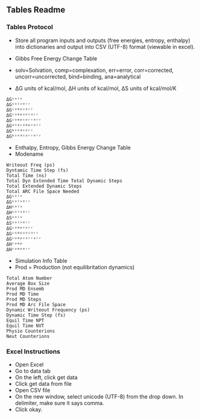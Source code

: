 ## Tables Readme

### Tables Protocol
* Store all program inputs and outputs (free energies, entropy, enthalpy) into dictionaries and output into CSV (UTF-8) format (viewable in excel).

* Gibbs Free Energy Change Table 
* solv=Solvation, comp=complexation, err=error, corr=corrected, uncorr=uncorrected, bind=binding, ana=analytical
* ΔG units of kcal/mol, ΔH units of kcal/mol, ΔS units of kcal/mol/K 
``` 
ΔGˢᵒˡᵛ
ΔGˢᵒˡᵛᵉʳʳ
ΔGᶜᵒᵐᵖᶜᵒʳʳ
ΔGᶜᵒᵐᵖᵘⁿᶜᵒʳʳ
ΔGᶜᵒᵐᵖᶜᵒʳʳᵉʳʳ
ΔGᵃⁿᵃᶜᵒᵐᵖᶜᵒʳʳ
ΔGᵇᶦⁿᵈᶜᵒʳʳ
ΔGᵇᶦⁿᵈᶜᵒʳʳᵉʳʳ
```
* Enthalpy, Entropy, Gibbs Energy Change Table
* Modename	
```
Writeout Freq (ps)	
Dyntamic Time Step (fs)	
Total Time (ns)	
Total Dyn Extended Time	Total Dynamic Steps	
Total Extended Dynamic Steps	
Total ARC File Space Needed
ΔGˢᵒˡᵛ
ΔGˢᵒˡᵛᵉʳʳ	
ΔHˢᵒˡᵛ	
ΔHˢᵒˡᵛᵉʳʳ	
ΔSˢᵒˡᵛ	
ΔSˢᵒˡᵛᵉʳʳ	
ΔGᶜᵒᵐᵖᶜᵒʳʳ	
ΔGᶜᵒᵐᵖᵘⁿᶜᵒʳʳ	
ΔGᶜᵒᵐᵖᶜᵒʳʳᵉʳʳ	
ΔHᶜᵒᵐᵖ	
ΔHᶜᵒᵐᵖᵉʳʳ
```
* Simulation Info Table
* Prod = Production (not equilibritation dynamics)
```
Total Atom Number	
Average Box Size	
Prod MD Ensemb	
Prod MD Time	
Prod MD Steps	
Prod MD Arc File Space	
Dynamic Writeout Frequency (ps)	
Dynamic Time Step (fs)	
Equil Time NPT	
Equil Time NVT	
Physio Counterions	
Neut Counterions
```

### Excel Instructions
* Open Excel
* Go to data tab
* On the left, click get data
* Click get data from file
* Open CSV file
* On the new window, select unicode (UTF-8) from the drop down. In delimiter, make sure it says comma.
* Click okay.
